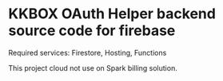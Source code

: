 # KKBOX OAuth Helper backend source code for firebase
Required services: Firestore, Hosting, Functions

This project cloud not use on Spark billing solution.

